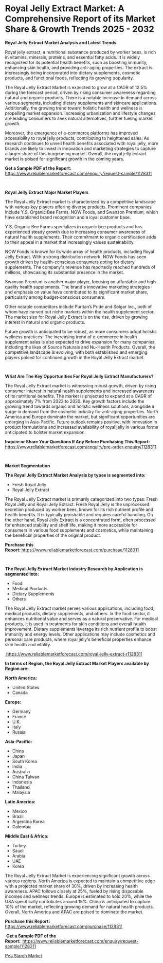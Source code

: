 <p><h1>Royal Jelly Extract Market: A Comprehensive Report of its Market Share & Growth Trends 2025 - 2032</h1></p><p><strong>Royal Jelly Extract Market Analysis and Latest Trends</strong></p>
<p><p>Royal jelly extract, a nutritional substance produced by worker bees, is rich in vitamins, minerals, proteins, and essential fatty acids. It is widely recognized for its potential health benefits, such as boosting immunity, enhancing skin health, and providing anti-aging properties. The extract is increasingly being incorporated into dietary supplements, cosmetic products, and functional foods, reflecting its growing popularity.</p><p>The Royal Jelly Extract Market is expected to grow at a CAGR of 12.5% during the forecast period, driven by rising consumer awareness regarding natural and organic products. There is a notable increase in demand across various segments, including dietary supplements and skincare applications. Additionally, the growing trend toward holistic health and wellness is propelling market expansion. Increasing urbanization and lifestyle changes are leading consumers to seek natural alternatives, further fueling market growth.</p><p>Moreover, the emergence of e-commerce platforms has improved accessibility to royal jelly products, contributing to heightened sales. As research continues to unveil health benefits associated with royal jelly, more brands are likely to invest in innovation and marketing strategies to capture a larger share of this burgeoning market. Overall, the royal jelly extract market is poised for significant growth in the coming years.</p></p>
<p><strong>Get a Sample PDF of the Report:&nbsp;</strong> <a href="https://www.reliablemarketforecast.com/enquiry/request-sample/1128311?utm_campaign=2336&utm_medium=2&utm_source=Github&utm_content=ia&utm_term=07042025&utm_id=royal-jelly-extract">https://www.reliablemarketforecast.com/enquiry/request-sample/1128311</a></p>
<p>&nbsp;</p>
<p><strong>Royal Jelly Extract Major Market Players</strong></p>
<p><p>The Royal Jelly Extract market is characterized by a competitive landscape with various key players offering diverse products. Prominent companies include Y.S. Organic Bee Farms, NOW Foods, and Swanson Premium, which have established brand recognition and a loyal customer base. </p><p>Y.S. Organic Bee Farms specializes in organic bee products and has experienced steady growth due to increasing consumer awareness of natural health supplements. Their commitment to organic certification adds to their appeal in a market that increasingly values sustainability.</p><p>NOW Foods is known for its wide array of health products, including Royal Jelly Extract. With a strong distribution network, NOW Foods has seen growth driven by health-conscious consumers opting for dietary supplements. The company's revenue has reportedly reached hundreds of millions, showcasing its substantial presence in the market.</p><p>Swanson Premium is another major player, focusing on affordable and high-quality health supplements. The brand's innovative marketing strategies and emphasis on value have contributed to its significant market share, particularly among budget-conscious consumers.</p><p>Other notable competitors include Puritan’s Pride and Solgar Inc., both of whom have carved out niche markets within the health supplement sector. The market size for Royal Jelly Extract is on the rise, driven by growing interest in natural and organic products. </p><p>Future growth is anticipated to be robust, as more consumers adopt holistic wellness practices. The increasing trend of e-commerce in health supplement sales is also expected to drive expansion for many companies, including the likes of Source Naturals and Nu-Health Products. Overall, the competitive landscape is evolving, with both established and emerging players poised for continued growth in the Royal Jelly Extract market.</p></p>
<p>&nbsp;</p>
<p><strong>What Are The Key Opportunities For Royal Jelly Extract Manufacturers?</strong></p>
<p><p>The Royal Jelly Extract market is witnessing robust growth, driven by rising consumer interest in natural health supplements and increased awareness of its nutritional benefits. The market is projected to expand at a CAGR of approximately 7% from 2023 to 2030. Key growth factors include the growing trend towards organic and holistic wellness solutions, alongside a surge in demand from the cosmetic industry for anti-aging properties. North America and Europe dominate the market, but significant opportunities are emerging in Asia-Pacific. Future outlook remains positive, with innovation in product formulations and increased availability of royal jelly in various forms anticipated to bolster market expansion.</p></p>
<p><strong>Inquire or Share Your Questions If Any Before Purchasing This Report:</strong> <a href="https://www.reliablemarketforecast.com/enquiry/pre-order-enquiry/1128311?utm_campaign=2336&utm_medium=2&utm_source=Github&utm_content=ia&utm_term=07042025&utm_id=royal-jelly-extract">https://www.reliablemarketforecast.com/enquiry/pre-order-enquiry/1128311</a></p>
<p>&nbsp;</p>
<p><strong>Market Segmentation</strong></p>
<p><strong>The Royal Jelly Extract Market Analysis by types is segmented into:</strong></p>
<p><ul><li>Fresh Royal Jelly</li><li>Royal Jelly Extract</li></ul></p>
<p><p>The Royal Jelly Extract market is primarily categorized into two types: Fresh Royal Jelly and Royal Jelly Extract. Fresh Royal Jelly is the unprocessed secretion produced by worker bees, known for its rich nutrient profile and health benefits. It is typically perishable and requires careful handling. On the other hand, Royal Jelly Extract is a concentrated form, often processed for enhanced stability and shelf life, making it more accessible for consumers in various food supplements and cosmetics, while maintaining the beneficial properties of the original product.</p></p>
<p><strong>Purchase this Report:&nbsp;</strong><a href="https://www.reliablemarketforecast.com/purchase/1128311?utm_campaign=2336&utm_medium=2&utm_source=Github&utm_content=ia&utm_term=07042025&utm_id=royal-jelly-extract">https://www.reliablemarketforecast.com/purchase/1128311</a></p>
<p>&nbsp;</p>
<p><strong>The Royal Jelly Extract Market Industry Research by Application is segmented into:</strong></p>
<p><ul><li>Food</li><li>Medical Products</li><li>Dietary Supplements</li><li>Others</li></ul></p>
<p><p>The Royal Jelly Extract market serves various applications, including food, medical products, dietary supplements, and others. In the food sector, it enhances nutritional value and serves as a natural preservative. For medical products, it is used in treatments for skin conditions and overall health improvement. Dietary supplements leverage its rich nutrient profile to boost immunity and energy levels. Other applications may include cosmetics and personal care products, where royal jelly's beneficial properties enhance skin health and vitality.</p></p>
<p><a href="https://www.reliablemarketforecast.com/royal-jelly-extract-r1128311?utm_campaign=2336&utm_medium=2&utm_source=Github&utm_content=ia&utm_term=07042025&utm_id=royal-jelly-extract">&nbsp;https://www.reliablemarketforecast.com/royal-jelly-extract-r1128311</a></p>
<p><strong>In terms of Region, the Royal Jelly Extract Market Players available by Region are:</strong></p>
<p>
    <p> <strong> North America: </strong>
        <ul>
            <li>United States</li>
            <li>Canada</li>
        </ul>
        </p> 
    <p> <strong> Europe: </strong>
        <ul>
            <li>Germany</li>
            <li>France</li>
            <li>U.K.</li>
            <li>Italy</li>
            <li>Russia</li>
        </ul>
        </p> 
    <p> <strong> Asia-Pacific: </strong>
        <ul>
            <li>China</li>
            <li>Japan</li>
            <li>South Korea</li>
            <li>India</li>
            <li>Australia</li>
            <li>China Taiwan</li>
            <li>Indonesia</li>
            <li>Thailand</li>
            <li>Malaysia</li>
        </ul>
        </p> 
    <p> <strong> Latin America: </strong>
        <ul>
            <li>Mexico</li>
            <li>Brazil</li>
            <li>Argentina Korea</li>
            <li>Colombia</li>
        </ul>
        </p> 
    <p> <strong> Middle East & Africa: </strong>
        <ul>
            <li>Turkey</li>
            <li>Saudi</li>
            <li>Arabia</li>
            <li>UAE</li>
            <li>Korea</li>
        </ul>
    </p>
    </p>
<p><p>The Royal Jelly Extract Market is experiencing significant growth across various regions. North America is expected to maintain a competitive edge with a projected market share of 30%, driven by increasing health awareness. APAC follows closely at 25%, fueled by rising disposable incomes and wellness trends. Europe is estimated to hold 20%, while the USA specifically contributes around 15%. China is anticipated to capture 10% of the market, reflecting growing demand for natural health products. Overall, North America and APAC are poised to dominate the market.</p></p>
<p><strong>Purchase this Report: </strong><a href="https://www.reliablemarketforecast.com/purchase/1128311?utm_campaign=2336&utm_medium=2&utm_source=Github&utm_content=ia&utm_term=07042025&utm_id=royal-jelly-extract">https://www.reliablemarketforecast.com/purchase/1128311</a></p>
<p>&nbsp;<strong>Get a Sample PDF of the Report:&nbsp;&nbsp;</strong><a href="https://www.reliablemarketforecast.com/enquiry/request-sample/1128311?utm_campaign=2336&utm_medium=2&utm_source=Github&utm_content=ia&utm_term=07042025&utm_id=royal-jelly-extract">https://www.reliablemarketforecast.com/enquiry/request-sample/1128311</a></p>
<p><strong></strong></p>
<p><p><a href="https://github.com/boitafbg/Market-Research-Report-List-1/blob/main/pea-starch-market.md?utm_campaign=2336&utm_medium=2&utm_source=Github&utm_content=ia&utm_term=07042025&utm_id=royal-jelly-extract">Pea Starch Market</a></p></p>